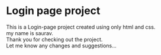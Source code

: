 # Login page project
This is a Login-page project created using only html and css. 
<br>
my name is saurav.
<br>
Thank you for checking out the project.
<br>
Let me know any changes and suggestions...
